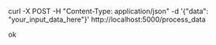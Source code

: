 curl -X POST -H "Content-Type: application/json" -d '{"data": "your_input_data_here"}' http://localhost:5000/process_data


ok

